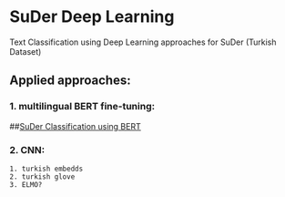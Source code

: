 # SuDer Deep Learning
Text Classification using Deep Learning approaches for SuDer (Turkish Dataset)

## Applied approaches:

### 1. multilingual BERT fine-tuning:   
##[SuDer Classification using BERT](Turkish_BERT.ipynb)
 
### 2. CNN:
    1. turkish embedds
    2. turkish glove
    3. ELMO?
